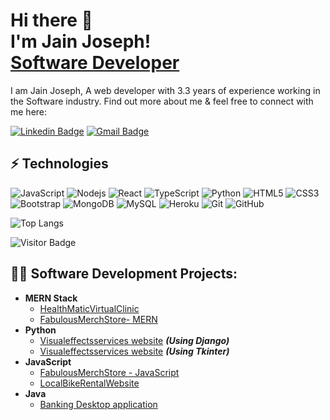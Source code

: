 
<h1>Hi there 👋<br/> I'm Jain Joseph! <br/><a href="https://github.com/Jain-Joseph1996">Software Developer</a></h1>



I am Jain Joseph, A web developer with 3.3 years of experience working in the Software industry.
Find out more about me & feel free to connect with me here:

[![Linkedin Badge](https://img.shields.io/badge/-Linkedin-blue?style=flat-square&logo=Linkedin&logoColor=white&link=https://www.linkedin.com/in/jain-joseph-36b22114b/)](https://www.linkedin.com/in/jain-joseph-36b22114b/)
[![Gmail Badge](https://img.shields.io/badge/-Gmail-c14438?style=flat-square&logo=Gmail&logoColor=white&link=mailto:jainjosephmuttar@gmail.com)](mailto:jainjosephmuttar@gmail.com)

## ⚡ Technologies

![JavaScript](https://img.shields.io/badge/-JavaScript-black?style=flat-square&logo=javascript)
![Nodejs](https://img.shields.io/badge/-Nodejs-black?style=flat-square&logo=Node.js)
![React](https://img.shields.io/badge/-React-black?style=flat-square&logo=react)
![TypeScript](https://img.shields.io/badge/-TypeScript-007ACC?style=flat-square&logo=typescript)
![Python](https://img.shields.io/badge/-Python-black?style=flat-square&logo=Python)
![HTML5](https://img.shields.io/badge/-HTML5-E34F26?style=flat-square&logo=html5&logoColor=white)
![CSS3](https://img.shields.io/badge/-CSS3-1572B6?style=flat-square&logo=css3)
![Bootstrap](https://img.shields.io/badge/-Bootstrap-563D7C?style=flat-square&logo=bootstrap)
![MongoDB](https://img.shields.io/badge/-MongoDB-black?style=flat-square&logo=mongodb)
![MySQL](https://img.shields.io/badge/-MySQL-black?style=flat-square&logo=mysql)
![Heroku](https://img.shields.io/badge/-Heroku-430098?style=flat-square&logo=heroku)
![Git](https://img.shields.io/badge/-Git-black?style=flat-square&logo=git)
![GitHub](https://img.shields.io/badge/-GitHub-181717?style=flat-square&logo=github)


<!--![Github Stats](https://github-readme-stats.vercel.app/api?username=Jain-Joseph1996&hide=prs,issues,contribs)-->
<!--![Github Stats](https://github-readme-stats.vercel.app/api?username=Jain-Joseph1996&hide=stars,commits,prs,issues,contribs)-->
![Top Langs](https://github-readme-stats.vercel.app/api/top-langs/?username=Jain-Joseph1996&hide=TeX&layout=compact)

![Visitor Badge](https://visitor-badge.laobi.icu/badge?page_id=Jain-Joseph1996.Jain-Joseph1996)


<h2>👨‍💻 Software Development Projects:</h2>

- <b>MERN Stack</b>
  - [HealthMaticVirtualClinic](https://github.com/Jain-Joseph1996/HealthMaticVirtualClinic)
  - [FabulousMerchStore- MERN](https://github.com/Jain-Joseph1996/fabulousMerchStore_MERN)
- <b>Python</b>
  - [Visualeffectsservices website](https://github.com/Jain-Joseph1996/VisualeffectsservicesusingDjango) <b><i>(Using Django)</b></i>
  - [Visualeffectsservices website](https://github.com/Jain-Joseph1996/VisualEffectsServicesusingTkinter) <b><i>(Using Tkinter)</b></i>
- <b>JavaScript</b>
  - [FabulousMerchStore - JavaScript](https://github.com/Jain-Joseph1996/FabulousMerchStore)
   - [LocalBikeRentalWebsite](https://github.com/Jain-Joseph1996/LocalBikeRentalWebsite)
- <b>Java</b>
  - [Banking Desktop application](https://github.com/Jain-Joseph1996/Banking-desktop-application-Java)
